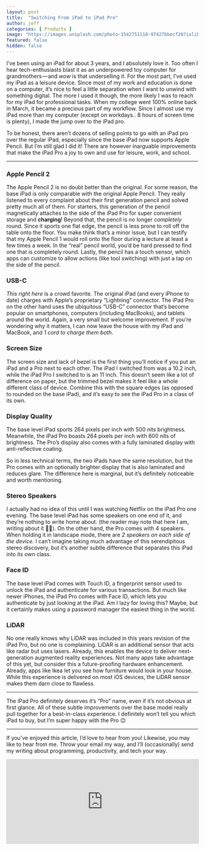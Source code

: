 ```yaml
---
layout: post
title:  "Switching From iPad to iPad Pro"
author: jeff
categories: [ Products ]
image: "https://images.unsplash.com/photo-1542751110-97427bbecf20?ixlib=rb-1.2.1&auto=format&fit=crop&w=1876&q=80"
featured: false
hidden: false
---
```


I’ve been using an iPad for about 3 years, and I absolutely love it. Too often I hear tech-enthusiasts blast it as an underpowered toy computer for grandmothers — and _wow_ is that underselling it. For the most part, I’ve used my iPad as a leisure device. Since most of my work and education is done on a computer, it’s nice to feel a little separation when I want to unwind with something digital. The more I used it though, the more likely I was to reach for my iPad for professional tasks. When my college went 100% online back in March, it became a precious part of my workflow. Since I almost use my iPad more than my computer (except on workdays.. 8 hours of screen time is plenty), I made the jump over to the iPad pro.

To be honest, there aren’t dozens of selling points to go with an iPad pro over the regular iPad, especially since the base iPad now supports Apple Pencil. But I’m still glad I did it! There are however inarguable improvements that make the iPad Pro a joy to own and use for leisure, work, and school.

----------

### Apple Pencil 2

The Apple Pencil 2 is no doubt better than the original. For some reason, the base iPad is only comparable with the original Apple Pencil. They really listened to every complaint about their first generation pencil and solved pretty much all of them. For starters, this generation of the pencil magnetically attaches to the side of the iPad Pro for super convenient storage and **charging**! Beyond that, the pencil is no longer _completely_ round. Since it sports one flat edge, the pencil is less prone to roll off the table onto the floor. You make think that’s a minor issue, but I can testify that my Apple Pencil 1 would roll onto the floor during a lecture at least a few times a week. In the “real” pencil world, you’d be hard pressed to find one that is completely round. Lastly, the pencil has a touch sensor, which apps can customize to allow actions (like tool switching) with just a tap on the side of the pencil.

### USB-C

_This right here_ is a crowd favorite. The original iPad (and every iPhone to date) charges with Apple’s proprietary “Lightning” connector. The iPad Pro on the other hand uses the ubiquitous “USB-C” connector that’s become popular on smartphones, computers (including MacBooks), and tablets around the world. Again, a very small but welcome improvement. If you’re wondering why it matters, I can now leave the house with my iPad and MacBook, and _1 cord to charge them both_.

### Screen Size

The screen size and lack of bezel is the first thing you’ll notice if you put an iPad and a Pro next to each other. The iPad I switched from was a 10.2 inch, while the iPad Pro I switched to is an 11 inch. This doesn’t seem like a lot of difference on paper, but the trimmed bezel makes it feel like a whole different class of device. Combine this with the square edges (as opposed to rounded on the base iPad), and it’s easy to see the iPad Pro in a class of its own.

### Display Quality

The base level iPad sports 264 pixels per inch with 500 nits brightness. Meanwhile, the iPad Pro boasts 264 pixels per inch with 600 nits of brightness. The Pro’s display also comes with a fully laminated display with anti-reflective coating.

So in less technical terms, the two iPads have the same resolution, but the Pro comes with an optionally brighter display that is also laminated and reduces glare. The difference here is marginal, but it’s definitely noticeable and worth mentioning.

### Stereo Speakers

I actually had no idea of this until I was watching Netflix on the iPad Pro one evening. The base level iPad has some speakers on one end of it, and they’re nothing to write home about. (the reader may note that here I am, writing about it 🤷‍♂️). On the other hand, the Pro comes with 4 speakers. When holding it in landscape mode, there are _2 speakers on each side of the device._ I can’t imagine taking much advantage of this serendipitous stereo discovery, but it’s another subtle difference that separates this iPad into its own class.

### Face ID

The base level iPad comes with Touch ID, a fingerprint sensor used to unlock the iPad and authenticate for various transactions. But much like newer iPhones, the iPad Pro comes with Face ID, which lets you authenticate by just looking at the iPad. Am I lazy for loving this? Maybe, but it certainly makes using a password manager the easiest thing in the world.

### LiDAR

No one really knows why LiDAR was included in this years revision of the iPad Pro, but no one is complaining. LiDAR is an additional sensor that acts like radar but uses lasers. Already, this enables the device to deliver next-generation augmented reality experiences. Not many apps take advantage of this yet, but consider this a future-proofing hardware enhancement. Already, apps like Ikea let you see how furniture would look in your house. While this experience is delivered on most iOS devices, the LiDAR sensor makes them darn close to flawless.

----------

The iPad Pro definitely deserves it’s “Pro” name, even if it’s not obvious at first glance. All of these subtle improvements over the base model really pull together for a best-in-class experience. I definitely won’t tell you which iPad to buy, but I’m super happy with the Pro 😉

--------
If you’ve enjoyed this article, I’d love to hear from you! Likewise, you may like to hear from me. Throw your email my way, and I’ll (occasionally) send my writing about programming, productivity, and tech your way.

<iframe
scrolling="no"
style="width:100%!important;height:220px;border:1px #ccc solid !important"
src="https://buttondown.email/JeffMorhous?as_embed=true"
></iframe><br /><br />
